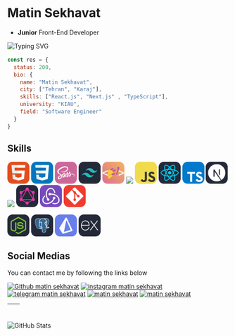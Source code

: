  # Matin Sekhavat 
  - **Junior** Front-End Developer
<img src="https://readme-typing-svg.herokuapp.com?font=Fira+Code&size=28&pause=100&color=3D85C6&center=true&vCenter=true&random=false&width=1000&height=30&lines=Matin+Sekhavat;Front-End+Developer" alt="Typing SVG" />

```javascript
const res = {
  status: 200,
  bio: {
    name: "Matin Sekhavat",
    city: ["Tehran", "Karaj"],
    skills: ["React.js", "Next.js" , "TypeScript"],
    university: "KIAU",
    field: "Software Engineer"
  }
}
```
## Skills

<p>
<img src="https://github.com/tandpfun/skill-icons/blob/main/icons/HTML.svg" width="50px"/>
<img src="https://github.com/tandpfun/skill-icons/blob/main/icons/CSS.svg" width="50px"/>
<img src="https://github.com/tandpfun/skill-icons/blob/main/icons/Sass.svg" width="50px"/>
<img src="https://github.com/tandpfun/skill-icons/blob/main/icons/TailwindCSS-Dark.svg" width="50px"/>
<img src="https://github.com/tandpfun/skill-icons/blob/main/icons/StyledComponents.svg" width="50px"/>
<img src="https://skills.syvixor.com/api/icons?i=shadcnui" width="50px"/>
<img src="https://github.com/tandpfun/skill-icons/blob/main/icons/JavaScript.svg" width="50px"/>
<img src="https://github.com/tandpfun/skill-icons/blob/main/icons/React-Dark.svg" width="50px"/>
<img src="https://github.com/tandpfun/skill-icons/blob/main/icons/TypeScript.svg" width="50px"/>
<img src="https://github.com/tandpfun/skill-icons/blob/main/icons/NextJS-Dark.svg" width="50px"/>
 <img src="https://skills-icons.vercel.app/api/icons?i=socketio" width="50px"/>

<img src="https://github.com/tandpfun/skill-icons/blob/main/icons/GraphQL-Dark.svg" width="50"> 
<img src="https://github.com/tandpfun/skill-icons/blob/main/icons/Redux.svg" width="50px" />

<img src="https://github.com/tandpfun/skill-icons/blob/main/icons/Git.svg" width="50px"/>  
</p>
<p>
 <img src="https://github.com/tandpfun/skill-icons/blob/main/icons/NodeJS-Dark.svg" width="50px"/>
 <img src="https://github.com/tandpfun/skill-icons/blob/main/icons/PostgreSQL-Dark.svg" width="50px"/>
 <img src="https://github.com/tandpfun/skill-icons/blob/main/icons/Prisma.svg" width="50px"/>

 <img src="https://github.com/tandpfun/skill-icons/blob/main/icons/ExpressJS-Dark.svg" width="50px"/>
 
</p>

## Social Medias
You can contact me by following the links below
<p>
  <a href="https://github.com/matinsekhavat" target="_blank"><img class="icon" alt="Github matin sekhavat"  src="https://img.shields.io/badge/GitHub%20Pages-222222?style=for-the-badge&logo=GitHub%20Pages&logoColor=white" /></a>
<a href="https://www.instagram.com/matinsekhavat?igsh=c3JuZnAzNnBnZWY0" target="_blank"><img class="icon"  alt="instagram matin sekhavat"  src="https://img.shields.io/badge/Instagram-E4405F?style=for-the-badge&logo=instagram&logoColor=white" /></a>
<a href="http://T.me/MatinSekhavat" target="_blank"><img class="icon"  alt="telegram matin sekhavat" width="" src="https://img.shields.io/badge/Telegram-2CA5E0?style=for-the-badge&logo=telegram&logoColor=white" /></a>
<a href="https://www.linkedin.com/in/matin-sekhavat-bb78a7301/" target="_blank"><img  src="https://img.shields.io/badge/LinkedIn-0077B5?style=for-the-badge&logo=linkedin&logoColor=white" alt="matin sekhavat" /></a>
<a href="http://portfolio-matin-sekhavat.vercel.app" target="_blank">
  <img  src="https://img.shields.io/badge/Portfolio-%23000000.svg?style=for-the-badge&logo=firefox&logoColor=#FF7139" alt="matin sekhavat" />
</a>

| <img align="center" src="https://github-readme-stats.vercel.app/api?username=matinsekhavat&show_icons=true&theme=buefy&hide_border=true" alt="" /> | <img align="center" src="https://github-readme-stats.vercel.app/api/top-langs/?username=matinsekhavat&layout=compact&theme=buefy&hide_border=true" alt="" />
  | ----------------------------------------------------------------------------------------------------------------------------------------------- | --------------------------------------------------------------------------------------------------------------------------------------------------------- |

</p>
<img align="center" src="https://github-readme-activity-graph.vercel.app/graph?username=matinsekhavat&theme=react-dark" alt="GitHub Stats" />


